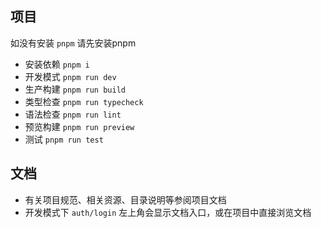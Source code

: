 ## 项目
如没有安装 `pnpm` 请先安装pnpm

- 安装依赖 `pnpm i`
- 开发模式 `pnpm run dev`
- 生产构建 `pnpm run build`
- 类型检查 `pnpm run typecheck`
- 语法检查 `pnpm run lint`
- 预览构建 `pnpm run preview`
- 测试 `pnpm run test`

## 文档

- 有关项目规范、相关资源、目录说明等参阅项目文档
- 开发模式下 `auth/login` 左上角会显示文档入口，或在项目中直接浏览文档




